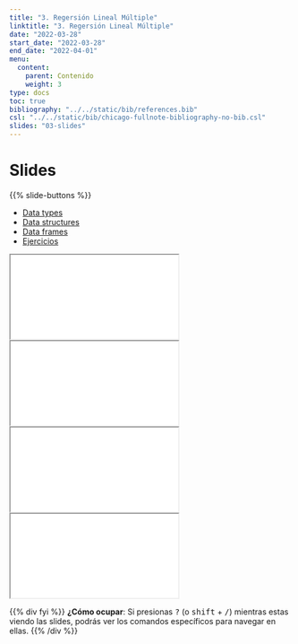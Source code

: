 ```yaml
---
title: "3. Regersión Lineal Múltiple"
linktitle: "3. Regersión Lineal Múltiple"
date: "2022-03-28"
start_date: "2022-03-28"
end_date: "2022-04-01"
menu:
  content:
    parent: Contenido
    weight: 3
type: docs
toc: true
bibliography: "../../static/bib/references.bib"
csl: "../../static/bib/chicago-fullnote-bibliography-no-bib.csl"
slides: "03-slides"
---
```


# Slides

{{% slide-buttons %}}

<ul class="nav nav-tabs" id="slide-tabs" role="tablist">
<li class="nav-item">
<a class="nav-link active" id="data-types-tab" data-toggle="tab" href="#data-types" role="tab" aria-controls="data-types" aria-selected="true">Data types</a>
</li>
<li class="nav-item">
<a class="nav-link" id="data-structures-tab" data-toggle="tab" href="#data-structures" role="tab" aria-controls="data-structures" aria-selected="false">Data structures</a>
</li>
<li class="nav-item">
<a class="nav-link" id="data-frames-tab" data-toggle="tab" href="#data-frames" role="tab" aria-controls="data-frames" aria-selected="false">Data frames</a>
</li>
<li class="nav-item">
<a class="nav-link" id="ejercicios-tab" data-toggle="tab" href="#ejercicios" role="tab" aria-controls="ejercicios" aria-selected="false">Ejercicios</a>
</li>
</ul>

<div id="slide-tabs" class="tab-content">

<div id="data-types" class="tab-pane fade show active" role="tabpanel" aria-labelledby="data-types-tab">

<div class="embed-responsive embed-responsive-16by9">

<iframe class="embed-responsive-item" src="/slides/03-slides.html#data-t">
</iframe>

</div>

</div>

<div id="data-structures" class="tab-pane fade" role="tabpanel" aria-labelledby="data-structures-tab">

<div class="embed-responsive embed-responsive-16by9">

<iframe class="embed-responsive-item" src="/slides/03-slides.html#data-s">
</iframe>

</div>

</div>

<div id="data-frames" class="tab-pane fade" role="tabpanel" aria-labelledby="data-frames-tab">

<div class="embed-responsive embed-responsive-16by9">

<iframe class="embed-responsive-item" src="/slides/03-slides.html#df">
</iframe>

</div>

</div>

<div id="ejercicios" class="tab-pane fade" role="tabpanel" aria-labelledby="ejercicios-tab">

<div class="embed-responsive embed-responsive-16by9">

<iframe class="embed-responsive-item" src="/slides/03-slides.html#ej">
</iframe>

</div>

</div>

</div>

{{% div fyi %}}
**¿Cómo ocupar**: Si presionas <kbd>?</kbd> (o <kbd>shift</kbd> + <kbd>/</kbd>) mientras estas viendo las slides, podrás ver los comandos específicos para navegar en ellas.
{{% /div %}}
